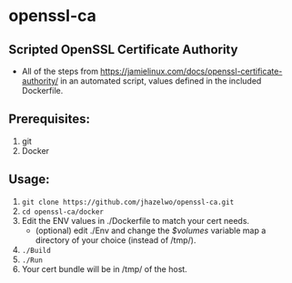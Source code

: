 # openssl-ca
## Scripted OpenSSL Certificate Authority

* All of the steps from
https://jamielinux.com/docs/openssl-certificate-authority/
in an automated script, values defined in the included Dockerfile.


## Prerequisites:
1. git
2. Docker


## Usage:
1. `git clone https://github.com/jhazelwo/openssl-ca.git`
2. `cd openssl-ca/docker`
3. Edit the ENV values in ./Dockerfile to match your cert needs.
    * (optional) edit ./Env and change the _$volumes_ variable map a directory of your choice (instead of /tmp/).
4. `./Build`
5. `./Run`
6. Your cert bundle will be in /tmp/ of the host.
